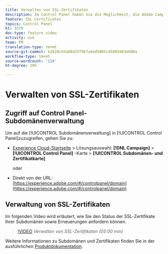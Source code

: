 ```yaml
---
title: Verwalten von SSL-Zertifikaten
description: Im Control Panel haben Sie die Möglichkeit, die Adobe Campaign zugewiesenen Sub-Domains zu verwalten. Sie können sich Ihre Sub-Domains anzeigen lassen und eine Verlängerung der Zertifikate beantragen.
feature: SSL Certificates
topics: Control Panel
kt: 3379
doc-type: feature video
activity: use
team: PM
translation-type: tm+mt
source-git-commit: b2820c65a88d25f9b7a4ed5005cd5083463e000a
workflow-type: tm+mt
source-wordcount: '124'
ht-degree: 29%

---
```



# Verwalten von SSL-Zertifikaten

## Zugriff auf Control Panel-Subdomänenverwaltung

Um auf die [!UICONTROL Subdomänenverwaltung] in [!UICONTROL Control Panel]zuzugreifen, gehen Sie zu:

* [Experience Cloud-Startseite](https://experience.adobe.com/#/home) > Lösungsauswahl: **[!DNL Campaign]** > **[!UICONTROL Control Panel]** -Karte > **[!UICONTROL Subdomänen- und Zertifikatkarte]**

   oder
* Direkt von der URL: [https://experience.adobe.com/#/controlpanel/domain](https://experience.adobe.com/#/controlpanel/domain)

## Verwaltung von SSL-Zertifikaten

Im folgenden Video wird erläutert, wie Sie den Status der SSL-Zertifikate Ihrer Subdomänen sowie Erneuerungen anfordern können.

>[!VIDEO](https://video.tv.adobe.com/v/28492?quality=12)
*Verwalten von SSL-Zertifikaten (05:00 min)*

Weitere Informationen zu Subdomänen und Zertifikaten finden Sie in der ausführlichen [Produktdokumentation](https://helpx.adobe.com/de/campaign/kb/control-panel-subdomains-certificates.html).

